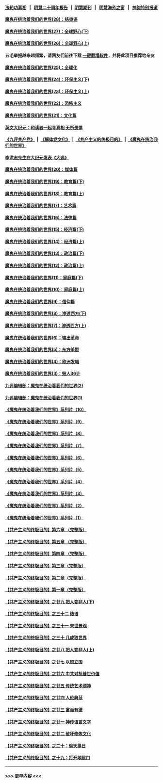 #### [法轮功真相](https://github.com/gfw-breaker/truth/blob/master/README.md?t=0) &nbsp;&nbsp;|&nbsp;&nbsp; [明慧二十周年报告](https://github.com/gfw-breaker/mh-reports/blob/master/README.md?t=0) &nbsp;&nbsp;|&nbsp;&nbsp;[明慧期刊](https://github.com/gfw-breaker/mh-qikan) &nbsp;&nbsp;|&nbsp;&nbsp; [明慧海外之窗](https://github.com/gfw-breaker/mh-news/blob/master/README.md?t=0) &nbsp;&nbsp;|&nbsp;&nbsp; [神韵特别报道](https://github.com/gfw-breaker/mh-news/blob/master/shenyun.md?t=0)
#### [魔鬼在统治着我们的世界(28)：结束语](../pages/nsc422/n10936246.md?t=07180201) 
#### [魔鬼在统治着我们的世界(27)：全球野心(下)](../pages/nsc422/n10928319.md?t=07180201) 
#### [魔鬼在统治着我们的世界(26)：全球野心(上)](../pages/nsc422/n10900318.md?t=07180201) 
#### 五毛举报越来越频繁，请网友们前往下载 [一键翻墙软件](https://github.com/gfw-breaker/ssr-accounts)，并将此项目推荐给亲友
#### [魔鬼在统治着我们的世界(25)：全球化](../pages/nsc422/n10788205.md?t=07180201) 
#### [魔鬼在统治着我们的世界(24)：环保主义(下)](../pages/nsc422/n10695307.md?t=07180201) 
#### [魔鬼在统治着我们的世界(23)：环保主义(上)](../pages/nsc422/n10688613.md?t=07180201) 
#### [魔鬼在统治着我们的世界(22)：恐怖主义](../pages/nsc422/n10614727.md?t=07180201) 
#### [魔鬼在统治着我们的世界(21)：文化篇](../pages/nsc422/n10597706.md?t=07180201) 
#### [英文大纪元：和读者一起寻真相 无所畏惧](../pages/nsc422/n12542027.md?t=07180201) 
#### [《九评共产党》](https://github.com/begood0513/9ping.md/blob/master/README.md) &nbsp;|&nbsp; [《解体党文化》](../../../../jtdwh.md/blob/master/README.md)  &nbsp;|&nbsp; [《共产主义的终极目的》](../../../../gczydzjmd.md/blob/master/README.md) &nbsp;|&nbsp; [《魔鬼在统治我们的世界》](../../../../mgztzwmdsj.md/blob/master/README.md) 
#### [李洪志先生在大纪元发表《大选》](../pages/nsc422/n12534746.md?t=07180201) 
#### [魔鬼在统治着我们的世界(20)：媒体篇](../pages/nsc422/n10586579.md?t=07180201) 
#### [魔鬼在统治着我们的世界(19)：教育篇(下)](../pages/nsc422/n10564808.md?t=07180201) 
#### [魔鬼在统治着我们的世界(18)：教育篇(上)](../pages/nsc422/n10526970.md?t=07180201) 
#### [魔鬼在统治着我们的世界(17)：艺术篇](../pages/nsc422/n10499093.md?t=07180201) 
#### [魔鬼在统治着我们的世界(16)：法律篇](../pages/nsc422/n10485969.md?t=07180201) 
#### [魔鬼在统治着我们的世界(15)：经济篇(下)](../pages/nsc422/n10469975.md?t=07180201) 
#### [魔鬼在统治着我们的世界(14)：经济篇(上)](../pages/nsc422/n10457370.md?t=07180201) 
#### [魔鬼在统治着我们的世界(13)：政治篇(下)](../pages/nsc422/n10448270.md?t=07180201) 
#### [魔鬼在统治着我们的世界(12)：政治篇(上)](../pages/nsc422/n10444576.md?t=07180201) 
#### [魔鬼在统治着我们的世界(11)：家庭篇(下)](../pages/nsc422/n10440961.md?t=07180201) 
#### [魔鬼在统治着我们的世界(10)：家庭篇(上)](../pages/nsc422/n10435448.md?t=07180201) 
#### [魔鬼在统治着我们的世界(9)：信仰篇](../pages/nsc422/n10432159.md?t=07180201) 
#### [魔鬼在统治着我们的世界(8)：渗透西方(下)](../pages/nsc422/n10429603.md?t=07180201) 
#### [魔鬼在统治着我们的世界(7)：渗透西方(上)](../pages/nsc422/n10426013.md?t=07180201) 
#### [魔鬼在统治着我们的世界(6)：输出革命](../pages/nsc422/n10421536.md?t=07180201) 
#### [魔鬼在统治着我们的世界(5)：东方杀戮](../pages/nsc422/n10417707.md?t=07180201) 
#### [魔鬼在统治着我们的世界(4)：欧洲发端](../pages/nsc422/n10414890.md?t=07180201) 
#### [魔鬼在统治着我们的世界(3)：毁人36计](../pages/nsc422/n10411583.md?t=07180201) 
#### [九评编辑部：魔鬼在统治着我们的世界(2)](../pages/nsc422/n10410036.md?t=07180201) 
#### [九评编辑部：魔鬼在统治着我们的世界(1)](../pages/nsc422/n10406825.md?t=07180201) 
#### [《魔鬼在统治着我们的世界》系列片（10）](../pages/nsc422/n12292670.md?t=07180201) 
#### [《魔鬼在统治着我们的世界》系列片（9）](../pages/nsc422/n12290859.md?t=07180201) 
#### [《魔鬼在统治着我们的世界》系列片（8）](../pages/nsc422/n12287445.md?t=07180201) 
#### [《魔鬼在统治着我们的世界》系列片（7）](../pages/nsc422/n12283425.md?t=07180201) 
#### [《魔鬼在统治着我们的世界》系列片（6）](../pages/nsc422/n12282314.md?t=07180201) 
#### [《魔鬼在统治着我们的世界》系列片（5）](../pages/nsc422/n12281419.md?t=07180201) 
#### [《魔鬼在统治着我们的世界》系列片（4）](../pages/nsc422/n12274024.md?t=07180201) 
#### [《魔鬼在统治着我们的世界》系列片（3）](../pages/nsc422/n12271322.md?t=07180201) 
#### [《魔鬼在统治着我们的世界》系列片（2）](../pages/nsc422/n12269049.md?t=07180201) 
#### [《魔鬼在统治着我们的世界》系列片（1）](../pages/nsc422/n12267575.md?t=07180201) 
#### [【共产主义的终极目的】第六章 （完整版）](../pages/nsc422/n11428913.md?t=07180201) 
#### [【共产主义的终极目的】第五章 （完整版）](../pages/nsc422/n11428912.md?t=07180201) 
#### [【共产主义的终极目的】第四章 （完整版）](../pages/nsc422/n11428907.md?t=07180201) 
#### [【共产主义的终极目的】第三章（完整版）](../pages/nsc422/n11428848.md?t=07180201) 
#### [【共产主义的终极目的】第二章（完整版）](../pages/nsc422/n11428831.md?t=07180201) 
#### [【共产主义的终极目的】第一章（完整版）](../pages/nsc422/n11417651.md?t=07180201) 
#### [【共产主义的终极目的】之廿九 把人变非人(下)](../pages/nsc422/n11344140.md?t=07180201) 
#### [【共产主义的终极目的】之三十二 结语](../pages/nsc422/n11360535.md?t=07180201) 
#### [【共产主义的终极目的】之三十一 末世景观](../pages/nsc422/n11351129.md?t=07180201) 
#### [【共产主义的终极目的】之三十 几成狼世界](../pages/nsc422/n11348280.md?t=07180201) 
#### [【共产主义的终极目的】之廿八 把人变非人(上)](../pages/nsc422/n11340492.md?t=07180201) 
#### [【共产主义的终极目的】之廿七 以恨立国](../pages/nsc422/n11336944.md?t=07180201) 
#### [【共产主义的终极目的】之廿六 中共对抗普世价值](../pages/nsc422/n11324785.md?t=07180201) 
#### [【共产主义的终极目的】之廿五 传统艺术颂神](../pages/nsc422/n11296396.md?t=07180201) 
#### [【共产主义的终极目的】之廿四 人伦典范](../pages/nsc422/n11296397.md?t=07180201) 
#### [【共产主义的终极目的】之廿三 富而有德](../pages/nsc422/n11283598.md?t=07180201) 
#### [【共产主义的终极目的】之廿一 神传语言文字](../pages/nsc422/n11263265.md?t=07180201) 
#### [【共产主义的终极目的】之廿二 破坏修炼文化](../pages/nsc422/n11245728.md?t=07180201) 
#### [【共产主义的终极目的】之二十：偷天换日](../pages/nsc422/n11238846.md?t=07180201) 
#### [【共产主义的终极目的】之十九：打开地狱门](../pages/nsc422/n11206376.md?t=07180201) 

----
#### [ >>> 更早内容 <<< ](../indexes/nsc422-earlier.md)
